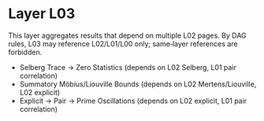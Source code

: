 # Layer L03

This layer aggregates results that depend on multiple L02 pages. By DAG rules, L03 may reference L02/L01/L00 only; same‑layer references are forbidden.
 
- Selberg Trace → Zero Statistics (depends on L02 Selberg, L01 pair correlation)
- Summatory Möbius/Liouville Bounds (depends on L02 Mertens/Liouville, L02 explicit)
 - Explicit → Pair → Prime Oscillations (depends on L02 explicit, L01 pair correlation)
